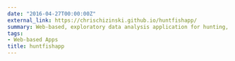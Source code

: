 ```yaml
---
date: "2016-04-27T00:00:00Z"
external_link: https://chrischizinski.github.io/huntfishapp/
summary: Web-based, exploratory data analysis application for hunting, fishing, and outdoor recreation sales data
tags:
- Web-based Apps
title: huntfishapp
---
```

